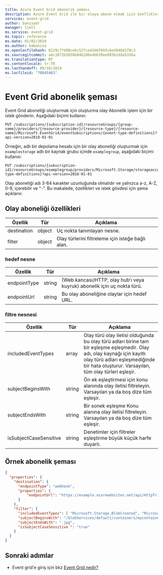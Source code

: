 ```yaml
---
title: Azure Event Grid abonelik şeması
description: Azure Event Grid ile bir olaya abone olmak için özellikleri tanımlar.
services: event-grid
author: banisadr
manager: timlt
ms.service: event-grid
ms.topic: reference
ms.date: 01/02/2019
ms.author: babanisa
ms.openlocfilehash: 6129c7f498ce6c52fce4266f693c6a304642f8c3
ms.sourcegitcommit: adc1072b3858b84b2d6e4b639ee803b1dda5336a
ms.translationtype: MT
ms.contentlocale: tr-TR
ms.lasthandoff: 09/10/2019
ms.locfileid: "70845463"
---
```

# <a name="event-grid-subscription-schema"></a>Event Grid abonelik şeması

Event Grid aboneliği oluşturmak için oluşturma olay Abonelik işlem için bir istek gönderin. Aşağıdaki biçimi kullanın:

```HTTP
PUT /subscriptions/{subscription-id}/resourceGroups/{group-name}/providers/{resource-provider}/{resource-type}/{resource-name}/Microsoft.EventGrid/eventSubscriptions/{event-type-definitions}?api-version=2018-01-01
``` 

Örneğin, adlı bir depolama hesabı için bir olay aboneliği oluşturmak için `examplestorage` adlı bir kaynak grubu içinde `examplegroup`, aşağıdaki biçimi kullanın:

```HTTP
PUT /subscriptions/{subscription-id}/resourceGroups/examplegroup/providers/Microsoft.Storage/storageaccounts/examplestorage/Microsoft.EventGrid/eventSubscriptions/{event-type-definitions}?api-version=2018-01-01
``` 

Olay aboneliği adı 3-64 karakter uzunluğunda olmalıdır ve yalnızca a-z, A-Z, 0-9, içerebilir ve "-". Bu makalede, özellikleri ve istek gövdesi için şema açıklanır.
 
## <a name="event-subscription-properties"></a>Olay aboneliği özellikleri

| Özellik | Tür | Açıklama |
| -------- | ---- | ----------- |
| destination | object | Uç nokta tanımlayan nesne. |
| filter | object | Olay türlerini filtreleme için isteğe bağlı alan. |

### <a name="destination-object"></a>hedef nesne

| Özellik | Tür | Açıklama |
| -------- | ---- | ----------- |
| endpointType | string | (Web kancası/HTTP, olay hub'ı veya kuyruk) abonelik için uç nokta türü. | 
| endpointUrl | string | Bu olay aboneliğine olaylar için hedef URL. | 

### <a name="filter-object"></a>filtre nesnesi

| Özellik | Tür | Açıklama |
| -------- | ---- | ----------- |
| includedEventTypes | array | Olay türü olay iletisi olduğunda bu olay türü adları birine tam bir eşleşme eşleşmedir. Olay adı, olay kaynağı için kayıtlı olay türü adları eşleşmediğinde bir hata oluşturur. Varsayılan, tüm olay türleri eşleşir. |
| subjectBeginsWith | string | Ön ek eşleştirmesi için konu alanında olay iletisi filtreleyin. Varsayılan ya da boş dize tüm eşleşir. | 
| subjectEndsWith | string | Bir sonek eşleşme Konu alanına olay iletisi filtreleyin. Varsayılan ya da boş dize tüm eşleşir. |
| isSubjectCaseSensitive | string | Denetimler için filtreler eşleştirme büyük küçük harfe duyarlı. |


## <a name="example-subscription-schema"></a>Örnek abonelik şeması

```json
{
  "properties": {
    "destination": {
      "endpointType": "webhook",
      "properties": {
          "endpointUrl": "https://example.azurewebsites.net/api/HttpTriggerCSharp1?code=VXbGWce53l48Mt8wuotr0GPmyJ/nDT4hgdFj9DpBiRt38qqnnm5OFg=="
      }
    },
    "filter": {
      "includedEventTypes": [ "Microsoft.Storage.BlobCreated", "Microsoft.Storage.BlobDeleted" ],
      "subjectBeginsWith": "/blobServices/default/containers/mycontainer/log",
      "subjectEndsWith": ".jpg",
      "isSubjectCaseSensitive ": "true"
    }
  }
}
```

## <a name="next-steps"></a>Sonraki adımlar

* Event grid'e giriş için bkz [Event Grid nedir?](overview.md)

